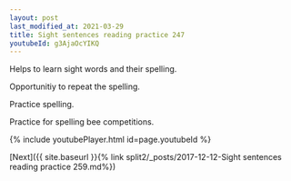 ```yaml
---
layout: post
last_modified_at: 2021-03-29
title: Sight sentences reading practice 247
youtubeId: g3AjaOcYIKQ
---
```

 
 
Helps to learn sight words and their spelling.

Opportunitiy to repeat the spelling. 

Practice spelling. 
 
Practice for spelling bee competitions. 
 
{% include youtubePlayer.html id=page.youtubeId %}
 
 

[Next]({{ site.baseurl }}{% link  split2/_posts/2017-12-12-Sight sentences reading practice 259.md%})
 
